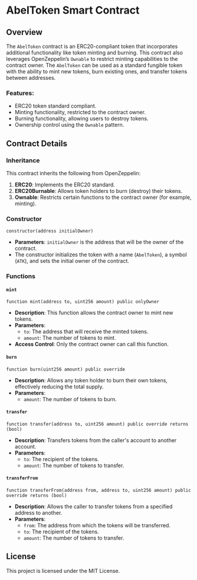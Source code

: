 # AbelToken Smart Contract

## Overview

The `AbelToken` contract is an ERC20-compliant token that incorporates additional functionality like token minting and burning. This contract also leverages OpenZeppelin’s `Ownable` to restrict minting capabilities to the contract owner. The `AbelToken` can be used as a standard fungible token with the ability to mint new tokens, burn existing ones, and transfer tokens between addresses.

### Features:

- ERC20 token standard compliant.
- Minting functionality, restricted to the contract owner.
- Burning functionality, allowing users to destroy tokens.
- Ownership control using the `Ownable` pattern.

## Contract Details

### Inheritance

This contract inherits the following from OpenZeppelin:

1. **ERC20**: Implements the ERC20 standard.
2. **ERC20Burnable**: Allows token holders to burn (destroy) their tokens.
3. **Ownable**: Restricts certain functions to the contract owner (for example, minting).

### Constructor

```solidity
constructor(address initialOwner)
```

- **Parameters**: `initialOwner` is the address that will be the owner of the contract.
- The constructor initializes the token with a name (`AbelToken`), a symbol (`ATK`), and sets the initial owner of the contract.

### Functions

#### `mint`

```solidity
function mint(address to, uint256 amount) public onlyOwner
```

- **Description**: This function allows the contract owner to mint new tokens.
- **Parameters**:
  - `to`: The address that will receive the minted tokens.
  - `amount`: The number of tokens to mint.
- **Access Control**: Only the contract owner can call this function.

#### `burn`

```solidity
function burn(uint256 amount) public override
```

- **Description**: Allows any token holder to burn their own tokens, effectively reducing the total supply.
- **Parameters**:
  - `amount`: The number of tokens to burn.

#### `transfer`

```solidity
function transfer(address to, uint256 amount) public override returns (bool)
```

- **Description**: Transfers tokens from the caller's account to another account.
- **Parameters**:
  - `to`: The recipient of the tokens.
  - `amount`: The number of tokens to transfer.

#### `transferFrom`

```solidity
function transferFrom(address from, address to, uint256 amount) public override returns (bool)
```

- **Description**: Allows the caller to transfer tokens from a specified address to another.
- **Parameters**:
  - `from`: The address from which the tokens will be transferred.
  - `to`: The recipient of the tokens.
  - `amount`: The number of tokens to transfer.

## License

This project is licensed under the MIT License.
